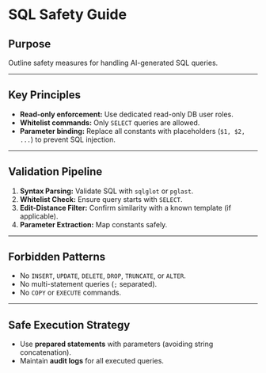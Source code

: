 # SQL Safety Guide

## Purpose
Outline safety measures for handling AI-generated SQL queries.

---

## Key Principles
- **Read-only enforcement:** Use dedicated read-only DB user roles.
- **Whitelist commands:** Only `SELECT` queries are allowed.
- **Parameter binding:** Replace all constants with placeholders (`$1, $2, ...`) to prevent SQL injection.

---

## Validation Pipeline
1. **Syntax Parsing:** Validate SQL with `sqlglot` or `pglast`.
2. **Whitelist Check:** Ensure query starts with `SELECT`.
3. **Edit-Distance Filter:** Confirm similarity with a known template (if applicable).
4. **Parameter Extraction:** Map constants safely.

---

## Forbidden Patterns
- No `INSERT`, `UPDATE`, `DELETE`, `DROP`, `TRUNCATE`, or `ALTER`.
- No multi-statement queries (`;` separated).
- No `COPY` or `EXECUTE` commands.

---

## Safe Execution Strategy
- Use **prepared statements** with parameters (avoiding string concatenation).
- Maintain **audit logs** for all executed queries.

